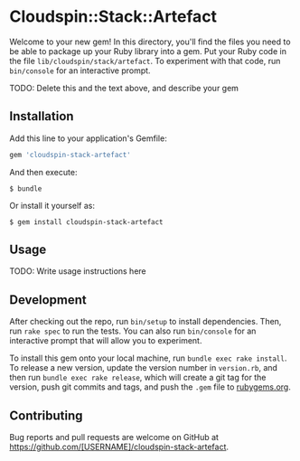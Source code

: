 # Cloudspin::Stack::Artefact

Welcome to your new gem! In this directory, you'll find the files you need to be able to package up your Ruby library into a gem. Put your Ruby code in the file `lib/cloudspin/stack/artefact`. To experiment with that code, run `bin/console` for an interactive prompt.

TODO: Delete this and the text above, and describe your gem

## Installation

Add this line to your application's Gemfile:

```ruby
gem 'cloudspin-stack-artefact'
```

And then execute:

    $ bundle

Or install it yourself as:

    $ gem install cloudspin-stack-artefact

## Usage

TODO: Write usage instructions here

## Development

After checking out the repo, run `bin/setup` to install dependencies. Then, run `rake spec` to run the tests. You can also run `bin/console` for an interactive prompt that will allow you to experiment.

To install this gem onto your local machine, run `bundle exec rake install`. To release a new version, update the version number in `version.rb`, and then run `bundle exec rake release`, which will create a git tag for the version, push git commits and tags, and push the `.gem` file to [rubygems.org](https://rubygems.org).

## Contributing

Bug reports and pull requests are welcome on GitHub at https://github.com/[USERNAME]/cloudspin-stack-artefact.

